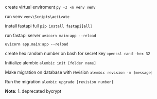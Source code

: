 create virtual enviroment
`py -3 -m venv venv`

run venv
`venv\Scripts\activate`

install fastapi full
`pip install fastapi[all]`

run fastapi server
`uvicorn main:app --reload`

`uvicorn app.main:app --reload`

create hex random number on bash for secret key
`openssl rand -hex 32`

Initialize alembic
`alembic init [folder name]`

Make migration on database with revision
`alembic revision -m [message]`

Run the migration
`alembic upgrade [revision number]`

**Note:** 1. deprecated bycrypt

